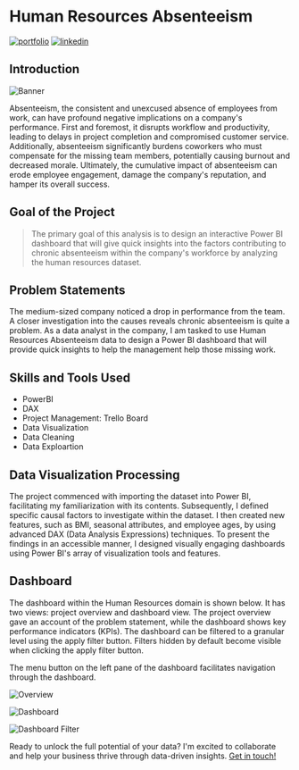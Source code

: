 
# Human Resources Absenteeism

[![portfolio](https://img.shields.io/badge/my_portfolio-000?style=for-the-badge&logo=ko-fi&logoColor=white)](https://bankoleridwan.github.io/)
[![linkedin](https://img.shields.io/badge/linkedin-0A66C2?style=for-the-badge&logo=linkedin&logoColor=white)](https://www.linkedin.com/in/bankoleridwan/)


## Introduction
![Banner](https://raw.githubusercontent.com/bankoleridwan/Human-Resources-Absenteeism/main/img/absenteeism.jpg)

Absenteeism, the consistent and unexcused absence of employees from work, can have profound negative implications on a company's performance. First and foremost, it disrupts workflow and productivity, leading to delays in project completion and compromised customer service. Additionally, absenteeism significantly burdens coworkers who must compensate for the missing team members, potentially causing burnout and decreased morale. Ultimately, the cumulative impact of absenteeism can erode employee engagement, damage the company's reputation, and hamper its overall success.


## Goal of the Project

> The primary goal of this analysis is to design an interactive Power BI dashboard that will give quick insights into the factors contributing to chronic absenteeism within the company's workforce by analyzing the human resources dataset.

## Problem Statements

The medium-sized company noticed a drop in performance from the team. A closer investigation into the causes reveals chronic absenteeism is quite a problem. As a data analyst in the company, I am tasked to use Human Resources Absenteeism data to design a Power BI dashboard that will provide quick insights to help the management help those missing work.

## Skills and Tools Used
* PowerBI
* DAX
* Project Management: Trello Board
* Data Visualization
* Data Cleaning
* Data Exploartion 

## Data Visualization Processing

The project commenced with importing the dataset into Power BI, facilitating my familiarization with its contents. Subsequently, I defined specific causal factors to investigate within the dataset. I then created new features, such as BMI, seasonal attributes, and employee ages, by using advanced DAX (Data Analysis Expressions) techniques. To present the findings in an accessible manner, I designed visually engaging dashboards using Power BI's array of visualization tools and features.



## Dashboard

The dashboard within the Human Resources domain is shown below. It has two views: project overview and dashboard view. The project overview gave an account of the problem statement, while the dashboard shows key performance indicators (KPIs). The dashboard can be filtered to a granular level using the apply filter button. Filters hidden by default become visible when clicking the apply filter button.

The menu button on the left pane of the dashboard facilitates navigation through the dashboard.


![Overview](https://raw.githubusercontent.com/bankoleridwan/Human-Resources-Absenteeism/main/img/absenteeism%20overview.jpg)

![Dashboard](https://raw.githubusercontent.com/bankoleridwan/Human-Resources-Absenteeism/main/img/absenteeism%20dashboard.jpg)

![Dashboard Filter](https://raw.githubusercontent.com/bankoleridwan/Human-Resources-Absenteeism/main/img/absenteeism%20dashboard%20filter.jpg)

Ready to unlock the full potential of your data? I'm excited to collaborate and help your business thrive through data-driven insights. [Get in touch!](https://bankoleridwan.github.io/#contact:~:text=My%20Resume-,Contact%20Me,-Ready%20to%20unlock)

